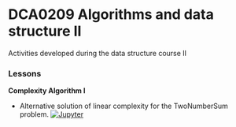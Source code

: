 # DCA0209 Algorithms and data structure II
Activities developed during the data structure course II


### Lessons
**Complexity Algorithm I** 
  - Alternative solution of linear complexity for the TwoNumberSum problem. [![Jupyter](https://img.shields.io/badge/-Notebook-191A1B?style=flat-square&logo=jupyter)](https://github.com/VictorNGomes/DCA0209_Algorithms_and_data_structure_2/blob/main/Complexity%20Algorithm/Algorithm_Complexity_Two_Number_Sumipynb.ipynb)
